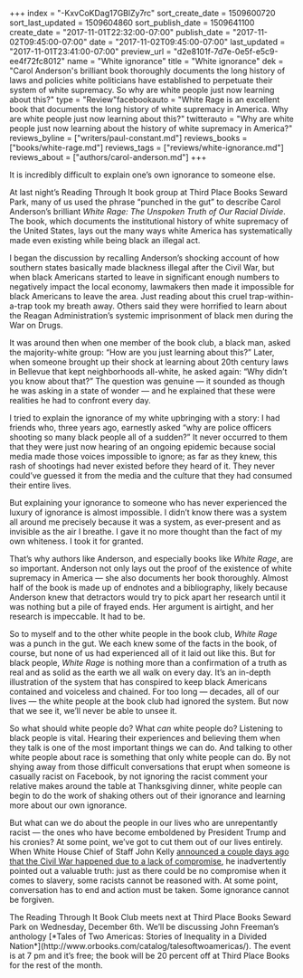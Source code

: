 +++
index = "-KxvCoKDag17GBlZy7rc"
sort_create_date = 1509600720
sort_last_updated = 1509604860
sort_publish_date = 1509641100
create_date = "2017-11-01T22:32:00-07:00"
publish_date = "2017-11-02T09:45:00-07:00"
date = "2017-11-02T09:45:00-07:00"
last_updated = "2017-11-01T23:41:00-07:00"
preview_url = "d2e8101f-7d7e-0e5f-e5c9-ee4f72fc8012"
name = "White ignorance"
title = "White ignorance"
dek = "Carol Anderson's brilliant book thoroughly documents the long history of laws and policies white politicians have established to perpetuate their system of white supremacy. So why are white people just now learning about this?"
type = "Review"facebookauto = "White Rage is an excellent book that documents the long history of white supremacy in America. Why are white people just now learning about this?"
twitterauto = "Why are white people just now learning about the history of white supremacy in America?"
reviews_byline = ["writers/paul-constant.md"]
reviews_books = ["books/white-rage.md"]
reviews_tags = ["reviews/white-ignorance.md"]
reviews_about = ["authors/carol-anderson.md"]
+++

It is incredibly difficult to explain one’s own ignorance to someone else. 

At last night’s Reading Through It book group at Third Place Books Seward Park, many of us used the phrase “punched in the gut” to describe Carol Anderson’s brilliant *White Rage: The Unspoken Truth of Our Racial Divide*. The book, which documents the institutional history of white supremacy of the United States, lays out the many ways white America has systematically made even existing while being black an illegal act. 

I began the discussion by recalling Anderson’s shocking account of how southern states basically made blackness illegal after the Civil War, but when black Americans started to leave in significant enough numbers to negatively impact the local economy, lawmakers then made it impossible for black Americans to leave the area. Just reading about this cruel trap-within-a-trap took my breath away. Others said they were horrified to learn about the Reagan Administration’s systemic imprisonment of black men during the War on Drugs.

It was around then when one member of the book club, a black man, asked the majority-white group: “How are you just learning about this?” Later, when someone brought up their shock at learning about 20th century laws in Bellevue that kept neighborhoods all-white, he asked again: “Why didn’t you know about that?” The question was genuine — it sounded as though he was asking in a state of wonder — and he explained that these were realities he had to confront every day.

I tried to explain the ignorance of my white upbringing with a story: I had friends who, three years ago, earnestly asked “why are police officers shooting so many black people all of a sudden?” It never occurred to them that they were just now hearing of an ongoing epidemic because social media made those voices impossible to ignore; as far as they knew, this rash of shootings had never existed before they heard of it. They never could’ve guessed it from the media and the culture that they had consumed their entire lives.

But explaining your ignorance to someone who has never experienced the luxury of ignorance is almost impossible. I didn’t know there was a system all around me precisely because it was a system, as ever-present and as invisible as the air I breathe. I gave it no more thought than the fact of my own whiteness. I took it for granted.

That’s why authors like Anderson, and especially books like *White Rage*, are so important. Anderson not only lays out the proof of the existence of white supremacy in America — she also documents her book thoroughly. Almost half of the book is made up of endnotes and a bibliography, likely because Anderson knew that detractors would try to pick apart her research until it was nothing but a pile of frayed ends. Her argument is airtight, and her research is impeccable. It had to be.

So to myself and to the other white people in the book club, *White Rage* was a punch in the gut. We each knew some of the facts in the book, of course, but none of us had experienced all of it laid out like this. But for black people, *White Rage* is nothing more than a confirmation of a truth as real and as solid as the earth we all walk on every day. It’s an in-depth illustration of the system that has conspired to keep black Americans contained and voiceless and chained. For too long — decades, all of our lives — the white people at the book club had ignored the system. But now that we see it, we’ll never be able to unsee it.

So what should white people do? What *can* white people do? Listening to black people is vital. Hearing their experiences and believing them when they talk is one of the most important things we can do. And talking to other white people about race is something that only white people can do. By not shying away from those difficult conversations that erupt when someone is casually racist on Facebook, by not ignoring the racist comment your relative makes around the table at Thanksgiving dinner, white people can begin to do the work of shaking others out of their ignorance and learning more about our own ignorance.
 
But what can we do about the people in our lives who are unrepentantly racist — the ones who have become emboldened by President Trump and his cronies? At some point, we’ve got to cut them out of our lives entirely. When White House Chief of Staff John Kelly [announced a couple days ago that the Civil War happened due to a lack of compromise]( http://www.cnn.com/2017/10/31/politics/john-kelly-civil-war-fox-news/index.html), he inadvertently pointed out a valuable truth: just as there could be no compromise when it comes to slavery, some racists cannot be reasoned with. At some point, conversation has to end and action must be taken. Some ignorance cannot be forgiven.

<p class="footer">The Reading Through It Book Club meets next at Third Place Books Seward Park on Wednesday, December 6th. We’ll be discussing John Freeman’s anthology [*Tales of Two Americas: Stories of Inequality in a Divided Nation*](http://www.orbooks.com/catalog/talesoftwoamericas/). The event is at 7 pm and it’s free; the book will be 20 percent off at Third Place Books for the rest of the month.</p>
